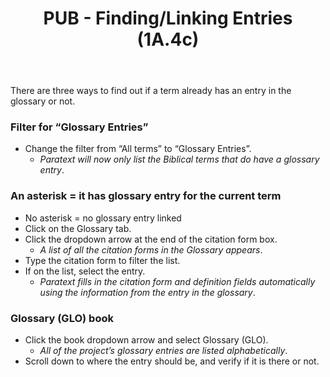 ﻿---
title: PUB - Finding/Linking Entries (1A.4c)
---
There are three ways to find out if a term already has an entry in the glossary or not.

### Filter for “Glossary Entries”

-  Change the filter from “All terms” to “Glossary Entries”.
    -  *Paratext will now only list the Biblical terms that do have a glossary entry*.

### An asterisk = it has glossary entry for the current term

-  No asterisk = no glossary entry linked
-  Click on the Glossary tab.
-  Click the dropdown arrow at the end of the citation form box.  
    -  *A list of all the citation forms in the Glossary appears*.
-  Type the citation form to filter the list.
-  If on the list, select the entry.  
    -  *Paratext fills in the citation form and definition fields automatically using the information from the entry in the glossary*.

### Glossary (GLO) book

-  Click the book dropdown arrow and select Glossary (GLO).  
    -  *All of the project’s glossary entries are listed alphabetically*.
-  Scroll down to where the entry should be, and verify if it is there or not.

